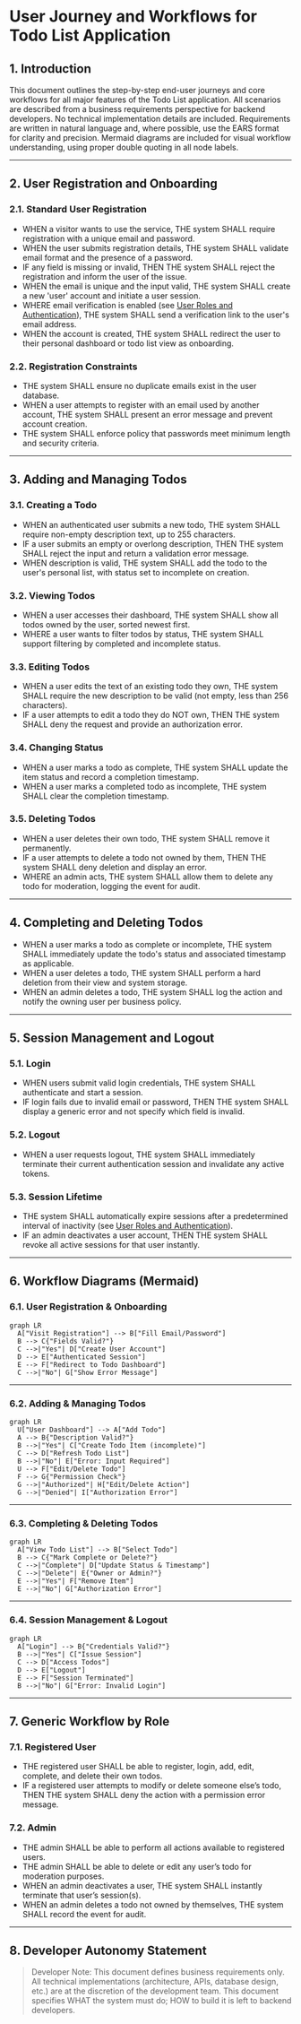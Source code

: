 # User Journey and Workflows for Todo List Application

## 1. Introduction
This document outlines the step-by-step end-user journeys and core workflows for all major features of the Todo List application. All scenarios are described from a business requirements perspective for backend developers. No technical implementation details are included. Requirements are written in natural language and, where possible, use the EARS format for clarity and precision. Mermaid diagrams are included for visual workflow understanding, using proper double quoting in all node labels.

---

## 2. User Registration and Onboarding

### 2.1. Standard User Registration
- WHEN a visitor wants to use the service, THE system SHALL require registration with a unique email and password.
- WHEN the user submits registration details, THE system SHALL validate email format and the presence of a password.
- IF any field is missing or invalid, THEN THE system SHALL reject the registration and inform the user of the issue.
- WHEN the email is unique and the input valid, THE system SHALL create a new 'user' account and initiate a user session.
- WHERE email verification is enabled (see [User Roles and Authentication](./02-user-roles-and-authentication.md)), THE system SHALL send a verification link to the user's email address.
- WHEN the account is created, THE system SHALL redirect the user to their personal dashboard or todo list view as onboarding.

### 2.2. Registration Constraints
- THE system SHALL ensure no duplicate emails exist in the user database.
- WHEN a user attempts to register with an email used by another account, THE system SHALL present an error message and prevent account creation.
- THE system SHALL enforce policy that passwords meet minimum length and security criteria.

---

## 3. Adding and Managing Todos

### 3.1. Creating a Todo
- WHEN an authenticated user submits a new todo, THE system SHALL require non-empty description text, up to 255 characters.
- IF a user submits an empty or overlong description, THEN THE system SHALL reject the input and return a validation error message.
- WHEN description is valid, THE system SHALL add the todo to the user's personal list, with status set to incomplete on creation.

### 3.2. Viewing Todos
- WHEN a user accesses their dashboard, THE system SHALL show all todos owned by the user, sorted newest first.
- WHERE a user wants to filter todos by status, THE system SHALL support filtering by completed and incomplete status.

### 3.3. Editing Todos
- WHEN a user edits the text of an existing todo they own, THE system SHALL require the new description to be valid (not empty, less than 256 characters).
- IF a user attempts to edit a todo they do NOT own, THEN THE system SHALL deny the request and provide an authorization error.

### 3.4. Changing Status
- WHEN a user marks a todo as complete, THE system SHALL update the item status and record a completion timestamp.
- WHEN a user marks a completed todo as incomplete, THE system SHALL clear the completion timestamp.

### 3.5. Deleting Todos
- WHEN a user deletes their own todo, THE system SHALL remove it permanently.
- IF a user attempts to delete a todo not owned by them, THEN THE system SHALL deny deletion and display an error.
- WHERE an admin acts, THE system SHALL allow them to delete any todo for moderation, logging the event for audit.

---

## 4. Completing and Deleting Todos

- WHEN a user marks a todo as complete or incomplete, THE system SHALL immediately update the todo's status and associated timestamp as applicable.
- WHEN a user deletes a todo, THE system SHALL perform a hard deletion from their view and system storage.
- WHEN an admin deletes a todo, THE system SHALL log the action and notify the owning user per business policy.

---

## 5. Session Management and Logout

### 5.1. Login
- WHEN users submit valid login credentials, THE system SHALL authenticate and start a session.
- IF login fails due to invalid email or password, THEN THE system SHALL display a generic error and not specify which field is invalid.

### 5.2. Logout
- WHEN a user requests logout, THE system SHALL immediately terminate their current authentication session and invalidate any active tokens.

### 5.3. Session Lifetime
- THE system SHALL automatically expire sessions after a predetermined interval of inactivity (see [User Roles and Authentication](./02-user-roles-and-authentication.md)).
- IF an admin deactivates a user account, THEN THE system SHALL revoke all active sessions for that user instantly.

---

## 6. Workflow Diagrams (Mermaid)

### 6.1. User Registration & Onboarding
```mermaid
graph LR
  A["Visit Registration"] --> B["Fill Email/Password"]
  B --> C{"Fields Valid?"}
  C -->|"Yes"| D["Create User Account"]
  D --> E["Authenticated Session"]
  E --> F["Redirect to Todo Dashboard"]
  C -->|"No"| G["Show Error Message"]
```

---

### 6.2. Adding & Managing Todos
```mermaid
graph LR
  U["User Dashboard"] --> A["Add Todo"]
  A --> B{"Description Valid?"}
  B -->|"Yes"| C["Create Todo Item (incomplete)"]
  C --> D["Refresh Todo List"]
  B -->|"No"| E["Error: Input Required"]
  U --> F["Edit/Delete Todo"]
  F --> G{"Permission Check"}
  G -->|"Authorized"| H["Edit/Delete Action"]
  G -->|"Denied"| I["Authorization Error"]
```

---

### 6.3. Completing & Deleting Todos
```mermaid
graph LR
  A["View Todo List"] --> B["Select Todo"]
  B --> C{"Mark Complete or Delete?"}
  C -->|"Complete"| D["Update Status & Timestamp"]
  C -->|"Delete"| E{"Owner or Admin?"}
  E -->|"Yes"| F["Remove Item"]
  E -->|"No"| G["Authorization Error"]
```

---

### 6.4. Session Management & Logout
```mermaid
graph LR
  A["Login"] --> B{"Credentials Valid?"}
  B -->|"Yes"| C["Issue Session"]
  C --> D["Access Todos"]
  D --> E["Logout"]
  E --> F["Session Terminated"]
  B -->|"No"| G["Error: Invalid Login"]
```

---

## 7. Generic Workflow by Role

### 7.1. Registered User
- THE registered user SHALL be able to register, login, add, edit, complete, and delete their own todos.
- IF a registered user attempts to modify or delete someone else’s todo, THEN THE system SHALL deny the action with a permission error message.

### 7.2. Admin
- THE admin SHALL be able to perform all actions available to registered users.
- THE admin SHALL be able to delete or edit any user’s todo for moderation purposes.
- WHEN an admin deactivates a user, THE system SHALL instantly terminate that user’s session(s).
- WHEN an admin deletes a todo not owned by themselves, THE system SHALL record the event for audit.

---

## 8. Developer Autonomy Statement
> Developer Note: This document defines business requirements only. All technical implementations (architecture, APIs, database design, etc.) are at the discretion of the development team. This document specifies WHAT the system must do; HOW to build it is left to backend developers.

